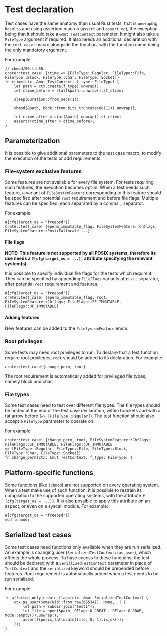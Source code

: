 # Test declaration

Test cases have the same anatomy than usual Rust tests, 
that is `unwrap`ing `Result`s and using assertion macros (`assert` and `assert_eq`),
the exception being that it should take a `&mut TestContext` parameter.
It might also take a `FileType` argument if required.
It also needs an additional declaration with the `test_case!` macro alongside the function, 
with the function name being the only mandatory argument.

For example:

```rust,ignore
// chmod/00.t:L58
crate::test_case! {ctime => [FileType::Regular, FileType::Fifo, FileType::Block, FileType::Char, FileType::Socket]}
fn ctime(ctx: &mut TestContext, f_type: FileType) {
    let path = ctx.create(f_type).unwrap();
    let ctime_before = stat(&path).unwrap().st_ctime;

    sleep(Duration::from_secs(1));

    chmod(&path, Mode::from_bits_truncate(0o111)).unwrap();

    let ctime_after = stat(&path).unwrap().st_ctime;
    assert!(ctime_after > ctime_before);
}
```

## Parameterization

It is possible to give additional parameters to the test case macro,
to modify the execution of the tests or add requirements.

### File-system exclusive features

Some features are not available for every file system.
For tests requiring such features, the execution becomes opt-in.
When a test needs such feature,
a variant of `FileSystemFeature` corresponding to this feature should be specified
after potential `root` requirement and before file flags.
Multiple features can be specified, each separated by a comma `,` separator.

For example:

```rust,ignore
#[cfg(target_os = "freebsd")]
crate::test_case! {eperm_immutable_flag, FileSystemFeature::Chflags, FileSystemFeature::PosixFallocate ...}
```

#### File flags

**NOTE: This feature is not supported by all POSIX systems, 
therefore its use needs a `#[cfg(target_os = ...)]` attribute specifying the relevant system(s).**

It is possible to specify individual file flags for the tests which
require it. They can be specified by appending `FileFlags` variants after a `;` separator,
after potential `root` requirement and features.

```rust,ignore
#[cfg(target_os = "freebsd")]
crate::test_case! {eperm_immutable_flag, root, FileSystemFeature::Chflags; FileFlags::SF_IMMUTABLE, FileFlags::UF_IMMUTABLE}
```

#### Adding features

New features can be added to the `FileSystemFeature` enum.

### Root privileges

Some tests may need root privileges to run.
To declare that a test function require root privileges, 
`root` should be added to its declaration.
For example:

```rust,ignore
crate::test_case!{change_perm, root}
```

The root requirement is automatically added for privileged file types,
namely block and char.

### File types

Some test cases need to test over different file types.
The file types should be added at the end of the test case declaration,
within brackets and with a fat arrow before (`=> [FileType::Regular]`).
The test function should also accept a `FileType` parameter to operate on.

For example:

```rust,ignore
crate::test_case! {change_perm, root, FileSystemFeature::Chflags; FileFlags::SF_IMMUTABLE, FileFlags::UF_IMMUTABLE 
=> [FileType::Regular, FileType::Fifo, FileType::Block, FileType::Char, FileType::Socket]}
fn change_perm(ctx: &mut TestContext, f_type: FileType) {
```

## Platform-specific functions 

Some functions (like `lchmod`) are not supported on every operating system.
When a test make use of such function, it is possible to restrain its compilation
to the supported operating systems, with the attribute `#[cfg(target_os = ...)]`.
It is also possible to apply this attribute on an aspect, or even on a syscall module.
For example:

```rust,ignore
#[cfg(target_os = "freebsd")]
mod lchmod;
```

## Serialized test cases

Some test cases need functions only available when they are run serialized.
An example is changing user (`SerializedTestContext::as_user`), which affects the whole process.
To have access to these functions, the test should be declared with a `SerializedTestContext`
parameter in place of `TestContext` 
and the `serialized` keyword should be prepended before features.
Root requirement is automatically added when a test needs to be run serialized.

For example:

```rust,ignore
fn affected_only_create_flags(ctx: &mut SerializedTestContext) {
    ctx.as_user(Some(Uid::from_raw(65534)), None, || {
        let path = subdir.join("test1");
        let file = open(&path, OFlag::O_CREAT | OFlag::O_RDWR, Mode::empty()).unwrap();
        assert!(posix_fallocate(file, 0, 1).is_ok());
    });
} 
```
